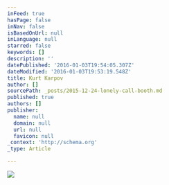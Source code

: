 ```yaml
---
inFeed: true
hasPage: false
inNav: false
isBasedOnUrl: null
inLanguage: null
starred: false
keywords: []
description: ''
datePublished: '2016-01-03T19:54:05.307Z'
dateModified: '2016-01-03T19:53:19.548Z'
title: Kurt Karpov
author: []
sourcePath: _posts/2015-12-24-lonely-call-booth.md
published: true
authors: []
publisher:
  name: null
  domain: null
  url: null
  favicon: null
_context: 'http://schema.org'
_type: Article

---
```

![](https://the-grid-user-content.s3-us-west-2.amazonaws.com/24ba234e-2344-452e-a558-ee8b1a566307.jpg)
